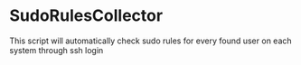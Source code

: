 # SudoRulesCollector
This script will automatically check sudo rules for every found user on each system through ssh login
